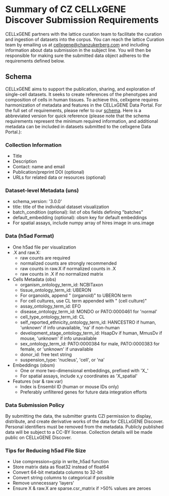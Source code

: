 # Summary of CZ CELLxGENE Discover Submission Requirements

CELLxGENE partners with the lattice curation team to facilitate the curation and ingestion of datasets into the corpus. You can reach the lattice Curation team by emailing us at [cellxgene@chanzukerberg.com](mailto:cellxgene@chanzuckerberg) and including information about data submission in the subject line. You will then be responsible for making sure the submitted data object adheres to the requirements defined below.

## Schema

CELLxGENE aims to support the publication, sharing, and exploration of single-cell datasets. It seeks to create references of the phenotypes and composition of cells in human tissues. To achieve this, cellxgene requires harmonization of metadata and features in the CELLxGENE Data Portal. For the full set of requirements, please refer to our [schema](https://github.com/chanzuckerberg/single-cell-curation/blob/main/schema/3.0.0/schema.md). Here is a abbreviated version for quick reference (please note that the schema requirements represent the minimum required information, and additional metadata can be included in datasets submitted to the cellxgene Data Portal.):

### Collection Information
- Title
- Description
- Contact: name and email
- Publication/preprint DOI (optional)
- URLs for related data or resources (optional)

### Dataset-level Metadata (uns)
- schema_version: '3.0.0'
- title: title of the individual dataset visualization
- batch_condition (optional): list of obs fields defining "batches"
- default_embedding (optional): obsm key for default embeddings
- For spatial assays, include numpy array of hires image in uns.image

### Data (h5ad Format)
- One h5ad file per visualization
- .X and raw.X:
  - raw counts are required
  - normalized counts are strongly recommended
  - raw counts in raw.X if normalized counts in .X
  - raw counts in .X if no normalized matrix
- Cells Metadata (obs)
  - organism_ontology_term_id: NCBITaxon
  - tissue_ontology_term_id: UBERON
  - For organoids, append " (organoid)" to UBERON term
  - For cell cultures, use CL term appended with " (cell culture)"
  - assay_ontology_term_id: EFO
  - disease_ontology_term_id: MONDO or PATO:0000461 for 'normal'
  - cell_type_ontology_term_id: CL
  - self_reported_ethnicity_ontology_term_id: HANCESTRO if human, 'unknown' if info unavailable, 'na' if non-human
  - development_stage_ontology_term_id: HsapDv if human, MmusDv if mouse, 'unknown' if info unavailable
  - sex_ontology_term_id: PATO:0000384 for male, PATO:0000383 for female, or 'unknown' if unavailable
  - donor_id: free text string
  - suspension_type: 'nucleus', 'cell', or 'na'
- Embeddings (obsm)
  - One or more two-dimensional embeddings, prefixed with 'X_'
  - For spatial assays, include x,y coordinates as 'X_spatial'
- Features (var & raw.var)
  - Index is Ensembl ID (human or mouse IDs only)
  - Preferably unfiltered genes for future data integration efforts

### Data Submission Policy
By submitting the data, the submitter grants CZI permission to display, distribute, and create derivative works of the data for CELLxGENE Discover. Personal identifiers must be removed from the metadata. Publicly published data will be subject to a CC-BY license. Collection details will be made public on CELLxGENE Discover.

### Tips for Reducing h5ad File Size
- Use compression=gzip in write_h5ad function
- Store matrix data as float32 instead of float64
- Convert 64-bit metadata columns to 32-bit
- Convert string columns to categorical if possible
- Remove unnecessary 'layers'
- Ensure X & raw.X are sparse.csr_matrix if >50% values are zeroes

